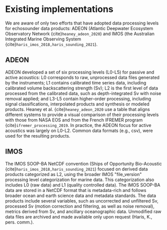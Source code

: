 # Existing implementations

We are aware of only two efforts that have adopted data processing levels for echosounder data products: ADEON (Atlantic Deepwater Ecosystem Observatory Network {cite}`heaney_adeon_2020`) and IMOS (the Australian Integrated Marine Observing System {cite}`haris_imos_2018,haris_sounding_2021`).

## ADEON
ADEON developed a set of six processing levels (L0-L5) for passive and active acoustics: L0 corresponds to raw, unprocessed data files generated by the instruments; L1 contains calibrated time series data, including calibrated volume backscattering strength (Sv); L2 is the first level of data processed from the calibrated data, such as depth-integrated Sv with noise removal applied; and L3-L5 contain higher-order processing, including signal classifications, interpolated products and synthesis or modeled products. Heaney et al. {cite}`heaney_adeon_2020` use a table that aligns different systems to provide a visual comparison of their processing levels with those from NASA EOS and from the French IFREMER program {cite}`ifremer_processing_2019`. In practice, the ADEON focus for active acoustics was largely on L0-L2. Common data formats (e.g., csv), were used for the resulting products.

## IMOS
The IMOS SOOP-BA NetCDF convention (Ships of Opportunity Bio-Acoustic {cite}`haris_imos_2018,haris_sounding_2021`) focused on derived data products categorized as L2, using the broader IMOS "file_version" processing level categorization for marine data. This categorization also includes L0 (raw data) and L1 (quality controlled data). The IMOS SOOP-BA data are stored in a NetCDF format that is metadata-rich and follows broader ocean and earth science data and metadata standards. The data products include several variables, such as uncorrected and unfiltered Sv, processed Sv (motion correction and filtering, as well as noise removal), metrics derived from Sv, and ancillary oceanographic data. Unmodified raw data files are archived and made available only upon request (Haris, K., pers. comm.).
